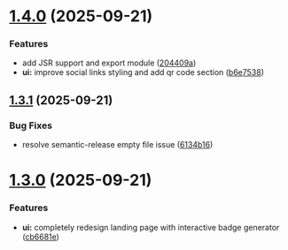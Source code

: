 # [1.4.0](https://github.com/chatman-media/telegram-badge/compare/v1.3.1...v1.4.0) (2025-09-21)


### Features

* add JSR support and export module ([204409a](https://github.com/chatman-media/telegram-badge/commit/204409a435e0758550e413e9c00458596e397ea6))
* **ui:** improve social links styling and add qr code section ([b6e7538](https://github.com/chatman-media/telegram-badge/commit/b6e7538e01bc4f1d96b5694ecc705dbfa58bcb6e))

## [1.3.1](https://github.com/chatman-media/telegram-badge/compare/v1.3.0...v1.3.1) (2025-09-21)


### Bug Fixes

* resolve semantic-release empty file issue ([6134b16](https://github.com/chatman-media/telegram-badge/commit/6134b165f6c53755945ea288ae95d68ccea2e2b0))

# [1.3.0](https://github.com/chatman-media/telegram-badge/compare/v1.2.4...v1.3.0) (2025-09-21)


### Features

* **ui:** completely redesign landing page with interactive badge generator ([cb6681e](https://github.com/chatman-media/telegram-badge/commit/cb6681ea903c089e94b655ef403ca087c14f8b62))
